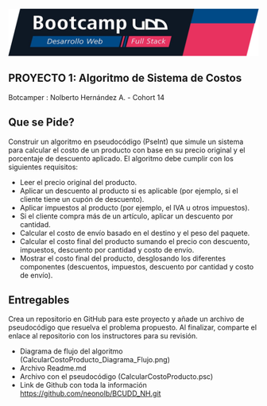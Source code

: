 
![Banner](banner.png) 
## PROYECTO 1: Algoritmo de Sistema de Costos
Botcamper : Nolberto Hernández A. -  Cohort 14



## Que se Pide?

Construir un algoritmo en pseudocódigo (PseInt) que simule un sistema para calcular el costo de un producto con base en su precio original y el porcentaje de descuento aplicado. El algoritmo debe cumplir con los siguientes requisitos:

- Leer el precio original del producto.
- Aplicar un descuento al producto si es aplicable (por ejemplo, si el cliente tiene un cupón de descuento).
- Aplicar impuestos al producto (por ejemplo, el IVA u otros impuestos).
- Si el cliente compra más de un artículo, aplicar un descuento por cantidad.
- Calcular el costo de envío basado en el destino y el peso del paquete.
- Calcular el costo final del producto sumando el precio con descuento, impuestos, descuento por cantidad y costo de envío.
- Mostrar el costo final del producto, desglosando los diferentes componentes (descuentos, impuestos, descuento por cantidad y costo de envío).


## Entregables

Crea un repositorio en GitHub para este proyecto y añade un archivo de pseudocódigo que resuelva el problema propuesto. Al finalizar, comparte el enlace al repositorio con los instructores para su revisión.


- Diagrama de flujo del algoritmo (CalcularCostoProducto_Diagrama_Flujo.png)
- Archivo Readme.md
- Archivo con el pseudocódigo (CalcularCostoProducto.psc)
- Link de Github con toda la información https://github.com/neonolb/BCUDD_NH.git



